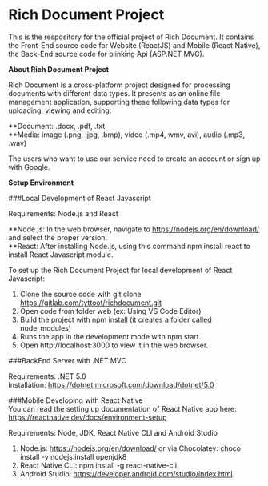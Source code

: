 # Rich Document Project

This is the respository for the official project of Rich Document. It contains the Front-End source code for Website (ReactJS) and Mobile (React Native), the Back-End source code for blinking Api (ASP.NET MVC).

**About Rich Document Project**

Rich Document is a cross-platform project designed for processing documents with different data types. It presents as an online file management application, supporting these following data types for uploading, viewing and editing:

**Document: .docx, .pdf, .txt<br>
**Media: image (.png, .jpg, .bmp), video (.mp4, wmv, avi), audio (.mp3, .wav)<br>

The users who want to use our service need to create an account or sign up with Google.

**Setup Environment**

###Local Development of React Javascript

Requirements: Node.js and React<br>

**Node.js: In the web browser, navigate to https://nodejs.org/en/download/ and select the proper version.<br>
**React: After installing Node.js, using this command npm install react to install React Javascript module.<br>

To set up the Rich Document Project for local development of React Javascript:

1. Clone the source code with git clone https://gitlab.com/tyttoot/richdocument.git
2. Open code from folder web (ex: Using VS Code Editor)
3. Build the project with npm install (it creates a folder called node_modules)
4. Runs the app in the development mode with npm start.
5. Open http://localhost:3000 to view it in the web browser.

###BackEnd Server with .NET MVC <br>

Requirements: .NET 5.0 <br>
Installation: https://dotnet.microsoft.com/download/dotnet/5.0 <br>

###Mobile Developing with React Native <br>
You can read the setting up documentation of React Native app here: https://reactnative.dev/docs/environment-setup <br>

Requirements: Node, JDK, React Native CLI and Android Studio <br>
1. Node.js: https://nodejs.org/en/download/ or via Chocolatey: choco install -y nodejs.install openjdk8 <br>
2. React Native CLI: npm install -g react-native-cli <br>
3. Android Studio: https://developer.android.com/studio/index.html <br>
